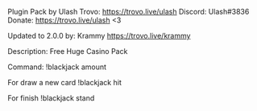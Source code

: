 Plugin Pack by Ulash Trovo: https://trovo.live/ulash Discord: Ulash#3836 Donate: https://trovo.live/ulash <3

Updated to 2.0.0 by: Krammy <https://trovo.live/krammy>

Description: Free Huge Casino Pack

Command: !blackjack amount

For draw a new card !blackjack hit

For finish !blackjack stand
